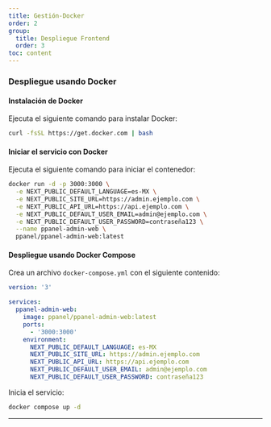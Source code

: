```yaml
---
title: Gestión-Docker
order: 2
group: 
  title: Despliegue Frontend
  order: 3
toc: content
---
```


### Despliegue usando Docker

#### Instalación de Docker

Ejecuta el siguiente comando para instalar Docker:

```bash
curl -fsSL https://get.docker.com | bash
```

#### Iniciar el servicio con Docker

Ejecuta el siguiente comando para iniciar el contenedor:

```bash
docker run -d -p 3000:3000 \
  -e NEXT_PUBLIC_DEFAULT_LANGUAGE=es-MX \
  -e NEXT_PUBLIC_SITE_URL=https://admin.ejemplo.com \
  -e NEXT_PUBLIC_API_URL=https://api.ejemplo.com \
  -e NEXT_PUBLIC_DEFAULT_USER_EMAIL=admin@ejemplo.com \
  -e NEXT_PUBLIC_DEFAULT_USER_PASSWORD=contraseña123 \
  --name ppanel-admin-web \
  ppanel/ppanel-admin-web:latest
```

#### Despliegue usando Docker Compose

Crea un archivo `docker-compose.yml` con el siguiente contenido:

```yaml
version: '3'

services:
  ppanel-admin-web:
    image: ppanel/ppanel-admin-web:latest
    ports:
      - '3000:3000'
    environment:
      NEXT_PUBLIC_DEFAULT_LANGUAGE: es-MX
      NEXT_PUBLIC_SITE_URL: https://admin.ejemplo.com
      NEXT_PUBLIC_API_URL: https://api.ejemplo.com
      NEXT_PUBLIC_DEFAULT_USER_EMAIL: admin@ejemplo.com
      NEXT_PUBLIC_DEFAULT_USER_PASSWORD: contraseña123
```

Inicia el servicio:

```bash
docker compose up -d
```

---

